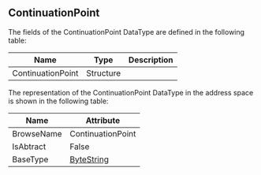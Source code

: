 <!-- datatype -->
## ContinuationPoint
<!-- end of description -->
The fields of the ContinuationPoint DataType are defined in the following table:  

|Name|Type|Description|
|---|---|---|
|ContinuationPoint|Structure||

The representation of the ContinuationPoint DataType in the address space is shown in the following table:  

|Name|Attribute|
|---|---|
|BrowseName|ContinuationPoint|
|IsAbtract|False|
|BaseType|[ByteString](../../../Part3/DataTypes/ByteString/readme.md)|

